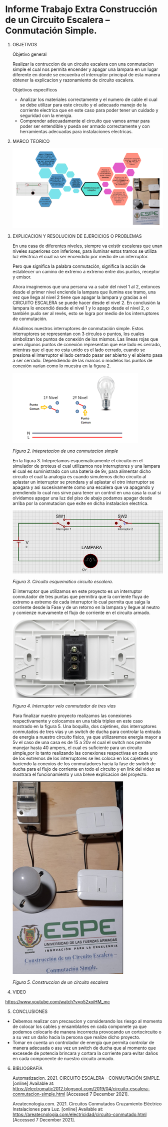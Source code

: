 # Informe Trabajo Extra Construcción de un Circuito Escalera – Conmutación Simple.

1. OBJETIVOS 

   Objetivo general

   Realizar la contruccion de un circuito escalera con una conmutacion simple el cual nos permita encender y apagar una lampara en un lugar diferente en donde se encuentra el interruptor principal de esta manera obtener la explicacion y razonamiento de circuito escalera.

   Objetivos específicos
  
    * Analizar los materiales correctamente y el numero de cable el cual se debe utilizar para este circuito y el adecuado manejo de la corriente electrica que en este caso para poder tener un cuidado y seguridad con la energia.
    * Comprender adecuadamente el circuito que vamos armar para poder ser entendible y pueda ser armado correctamente y con herramientas adecuadas para instalaciones electricas.
  
2. MARCO TEORICO

   ![](https://github.com/jlcastro5/ConnmutadorSimple/blob/79c807ea2a05a342817c23b65af88abbc5d73705/Diagrama%20en%20blanco.png)

3. EXPLICACION Y RESOLUCION DE EJERCICIOS O PROBLEMAS

    En una casa de diferentes niveles, siempre va existir escaleras que unan niveles superiores con inferiores, para iluminar estos tramos se utiliza luz eléctrica el cual va ser encendido por medio de un interruptor.

    Pero que significa la palabra conmutación, significa la acción de establecer un camino de extremo a extremo entre dos puntos, receptor y emisor.

   Ahora imaginemos que una persona va a subir del nivel 1 al 2, entonces desde el primer nivel enciende la lampara que ilumina ese tramo, una vez que llega al nivel 2    tiene que apagar la lampara y gracias a el CIRCUITO ESCALERA se puede hacer desde el nivel 2. En conclusión la lampara lo encendió desde el nivel 1 y lo apago desde el nivel 2, o también pudo ser al revés, esto se logra por medio de los interruptores de conmutación.
   
   Añadimos nuestros interruptores de conmutación simple. Estos interruptores se representan con 3 círculos o puntos, los cuales simbolizan los puntos de conexión de los mismos. Las lineas rojas que unen algunos puntos de conexión representan que ese lado es cerrado, mientras que el que no esta unido es el lado cerrado, cuando se presiona el interruptor el lado cerrado pasar ser abierto y el abierto pasa a ser cerrado. Dependiendo de las marcos o modelos los puntos de conexión varían como lo muestra en la figura 2.
    
    ![](https://github.com/jlcastro5/ConnmutadorSimple/blob/79c807ea2a05a342817c23b65af88abbc5d73705/conmutacion.PNG)
    
    *Figura 2. Intepretacion de una conmutacion simple*
   
   En la figura 3. Intepretamos esquematicamente el circuito en el simulador de proteus el cual utilizamos nos interruptores y una lampara el cual es suministrado con una bateria de 9v, para alimentar dicho circuito el cual la analogia es cuando simulemos dicho circuito al aplastar un interruptor se prendara y al aplastar el otro interruptor se apagara y asi sucesivamente como una escalera que va apagando y prendiendo lo cual nos sirve para tener un control en una casa la cual si olvidamos apagar una luz del piso de abajo podamos apagar desde arriba por la conmutacion que exite en dicha instalacion electrica.
   
    ![](https://github.com/jlcastro5/ConnmutadorSimple/blob/79c807ea2a05a342817c23b65af88abbc5d73705/esquemstico.PNG)
    
    *Figura 3. Circuito esquematico circuito escalera.*
   
   El interruptor que utilizamos en este proyecto es un interruptor conmutador de tres puntas que permitira que la corriente fluya de extremo a extremo de cada interruptor lo cual permita que salga la corriente desde la Fase y de un retorno en la lampara y llegue al neutro y comienze nuevamente el flujo de corriente en el circuito armado.
  
    ![](https://github.com/jlcastro5/ConnmutadorSimple/blob/79c807ea2a05a342817c23b65af88abbc5d73705/interruptor.PNG)
    
    *Figura 4. Interruptor velo conmutador de tres vias*
    
   Para finalizar nuestro proyecto realizamos las conexiones respectivamente y colocamos en una tabla triplex en este caso mostrado en la figura 5. Una boquilla, dos cajetines, dos interruptores conmutados de tres vias y un switch de ducha para controlar la entrada de energia a nuestro circuito fisico, ya que utilizaremos energia mayor a 5v el caso de una casa es de 15 a 20v el cual el switch nos permite manejar hasta 40 ampers, el cual es suficiente para un circuito simple,por lo tanto realizando las conexiones respectivas en cada uno de los extremos de los interruptores se les coloca en los cajetines y haciendo la conexios de los conmutadores hacia la fase de switch de ducha para el flujo de corriente en todo el circuito y en link del video se mostrara el funcionamiento y una breve explicacion del proyecto.
   
    ![](https://github.com/jlcastro5/ConnmutadorSimple/blob/61b8c6f2bb6d5b9a2478ab69517518809624fef8/c.PNG)
    
    *Figura 5. Construccion de un circuito escalera*
 
   
 
4. VIDEO

  https://www.youtube.com/watch?v=p52xoiHM_mc

5. CONCLUSIONES

* Debemos realizar con precaucion y considerando los riesgo al momento de colocar los cables y ensamblarles en cada componete ya que podemos colocarlo de manera incorrecta provocando un cortocircuito o a su vez un daño hacia la persona que realize dicho proyecto.
* Tomar en cuenta un controlador de energia que permita controlar de manera adecuada o asu vez un switch de ducha que al momento que excesede de potencia brincara y cortara la corriente para evitar daños en cada componente de nuestro circuito armado.

6. BIBLIOGRAFÍA 

   Automatizacion. 2021. CIRCUITO ESCALERA - CONMUTACIÓN SIMPLE. [online] Available at: <https://electromatic2012.blogspot.com/2019/04/circuito-escalera-conmutacion-simple.html> [Accessed 7 December 2021].

   Areatecnologia.com. 2021. Circuitos Conmutados Cruzamiento Eléctrico Instalaciones para Luz. [online] Available at: <https://areatecnologia.com/electricidad/circuito-conmutado.html> [Accessed 7 December 2021].
